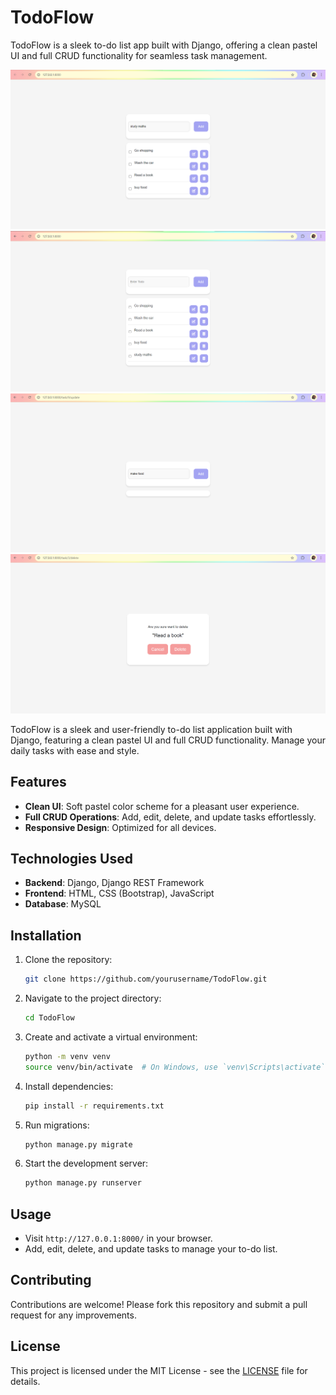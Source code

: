 # TodoFlow
TodoFlow is a sleek to-do list app built with Django, offering a clean pastel UI and full CRUD functionality for seamless task management.


![](todo_django_ss1.png)
![](todo_django_ss2.png)
![](todo_django_ss3.png)
![](todo_django_ss4.png)




TodoFlow is a sleek and user-friendly to-do list application built with Django, featuring a clean pastel UI and full CRUD functionality. Manage your daily tasks with ease and style.

## Features

- **Clean UI**: Soft pastel color scheme for a pleasant user experience.
- **Full CRUD Operations**: Add, edit, delete, and update tasks effortlessly.
- **Responsive Design**: Optimized for all devices.

## Technologies Used

- **Backend**: Django, Django REST Framework
- **Frontend**: HTML, CSS (Bootstrap), JavaScript
- **Database**: MySQL

## Installation

1. Clone the repository:
    ```bash
    git clone https://github.com/yourusername/TodoFlow.git
    ```
2. Navigate to the project directory:
    ```bash
    cd TodoFlow
    ```
3. Create and activate a virtual environment:
    ```bash
    python -m venv venv
    source venv/bin/activate  # On Windows, use `venv\Scripts\activate`
    ```
4. Install dependencies:
    ```bash
    pip install -r requirements.txt
    ```
5. Run migrations:
    ```bash
    python manage.py migrate
    ```
6. Start the development server:
    ```bash
    python manage.py runserver
    ```

## Usage

- Visit `http://127.0.0.1:8000/` in your browser.
- Add, edit, delete, and update tasks to manage your to-do list.

## Contributing

Contributions are welcome! Please fork this repository and submit a pull request for any improvements.

## License

This project is licensed under the MIT License - see the [LICENSE](LICENSE) file for details.







